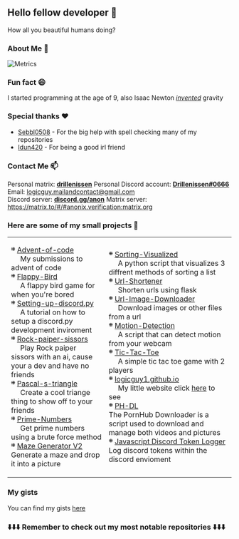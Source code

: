 <!--
**logicguy1/logicguy1** is a ✨ _special_ ✨ repository because its `README.md` (this file) appears on your GitHub profile.


Here are some ideas to get you started:

- 🔭 I’m currently working on ...
- 🌱 I’m currently learning ...
- 👯 I’m looking to collaborate on ...
- 🤔 I’m looking for help with ...
- 💬 Ask me about ... 
- 📫 How to reach me: ...
- 😄 Pronouns: ...
- ⚡ Fun fact: ...
-->

<p align="center">
<img alt="" src=https://img.shields.io/github/stars/logicguy1?affiliations=OWNER%2CCOLLABORATOR />
<img alt="" src=https://komarev.com/ghpvc/?username=logicguy1 />
</p>

## Hello fellow developer 👋
How all you beautiful humans doing?

### About Me 📌
![Metrics](https://metrics.lecoq.io/logicguy1?template=classic&repositories.forks=true&base.header=0&languages=1&people=1&lines=1&languages.colors=github&languages.threshold=0%25&people.limit=28&people.size=28&people.types=followers%2C%20following&people.thanks=%20Sebbl0508%20&people.identicons=false&people.shuffle=false&config.timezone=Europe%2FCopenhagen)

### Fun fact 😄
I started programming at the age of 9, also Isaac Newton _<u>invented</u>_ gravity

### Special thanks ❤️
- [Sebbl0508](https://github.com/Sebbl0508) - For the big help with spell checking many of my repositories  
- [Idun420](https://github.com/Idun420) - For being a good irl friend  

### Contact Me 📫  
Personal matrix: [**drillenissen**](https://matrix.to/#/@drillenissen:matrix.org) Personal Discord account: [**Drillenissen#0666**](https://www.discord.gg) Email: logicguy.mailandcontact@gmail.com  
Discord server: **[discord.gg/anon](https://www.anonix.xyz/discord)** Matrix server: https://matrix.to/#/#anonix.verification:matrix.org

### Here are some of my small projects 📒

<table>
  <tr>
    <td>

܍ [Advent-of-code](https://github.com/logicguy1/Advent-of-code)   
  My submissions to advent of code  
܍ [Flappy-Bird](https://github.com/logicguy1/Flappy-Bird)   
  A flappy bird game for when you're bored  
܍ [Setting-up-discord.py](https://github.com/logicguy1/Setting-up-discord.py)   
  A tutorial on how to setup a discord.py development inviroment  
܍ [Rock-paiper-sissors](https://github.com/logicguy1/Rock-paiper-sissors)   
  Play Rock paiper sissors with an ai, cause your a dev and have no friends  
܍ [Pascal-s-triangle](https://github.com/logicguy1/Pascal-s-triangle)   
  Create a cool triange thing to show off to your friends  
܍ [Prime-Numbers](https://github.com/logicguy1/Prime-Numbers)   
  Get prime numbers using a brute force method  
܍ [Maze Generator V2](https://github.com/logicguy1/Maze-Generator-V2/)  
  Generate a maze and drop it into a picture  

  </td>
  <td>

܍ [Sorting-Visualized](https://github.com/logicguy1/Sorting-Visualized)   
  A python script that visualizes 3 diffrent methods of sorting a list  
܍ [Url-Shortener](https://github.com/logicguy1/Url-Shortener)   
  Shorten urls using flask  
܍ [Url-Image-Downloader](https://github.com/logicguy1/Url-Image-Downloader)   
  Download images or other files from a url  
܍ [Motion-Detection](https://github.com/logicguy1/Motion-Detection)   
  A script that can detect motion from your webcam  
܍ [Tic-Tac-Toe](https://github.com/logicguy1/Tic-Tac-Toe)   
  A simple tic tac toe game with 2 players  
܍ [logicguy1.github.io](https://github.com/logicguy1/logicguy1.github.io)   
  My little website click [here](https://logicguy1.github.io) to see  
܍ [PH-DL](https://github.com/logicguy1/PH-DL)  
  The PornHub Downloader is a script used to download and manage both videos and pictures  
܍ [Javascript Discord Token Logger](https://github.com/logicguy1/Javascript-Discord-Token-Logger)  
  Log discord tokens within the discord envioment 

  </td>
  </tr>
</table>

### My gists

You can find my gists [here](https://gist.github.com/logicguy1)

### ⬇️⬇️⬇️ Remember to check out my most notable repositories ⬇️⬇️⬇️
